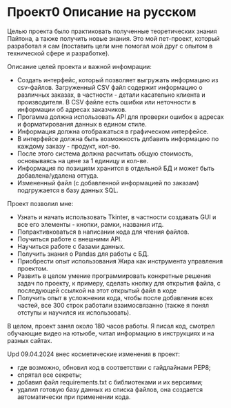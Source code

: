 # Проект0 Описание на русском

Целью проекта было практиковать полученные теоретических знания Пайтона, а также получить новые знания.
Это мой пет-проект, который разработал я сам (поставить цели мне помогал мой друг с опытом в технической сфере и разработке).

Описание целей проекта и важной инфомрации:
- Создать интерфейс, который позволяет выгружать информацию из csv-файлов. 
Загруженный CSV файл содержит информацию о различных заказах, в частности - детали касательно клиента и производителя.
В CSV файле есть ошибки или неточности в информации об адресах заказчиков.
- Прогамма должна использовать API для проверки ошибок в адресах и форматирования данных в едином стиле.
- Информация должна отображаться в графическом интерфейсе.
- В интерфейсе должна быть возможность длбавить информацию по каждому заказу - продукт, кол-во.
- После этого система должна расчитать общую стоимость, основываясь на цене за 1 единицу и кол-ве.
- Информация по позициям хранится в отдельной БД и может быть добавлена/удалена оттуда.
- Измененный файл (с добавленной информацией по заказам) подгружается в базу данных SQL.

Проект позволил мне:
- Узнать и начать использовать Tkinter, в частности создавать GUI и все его элементы - кнопки, рамки, названия итд.
- Попрактивковаться в написании кода для чтения файлов.
- Поучиться работе с внешними API.
- Научиться работе с базами данных.
- Получить знания о Pandas для работы с БД.
- Приобрести опыт использования Жира как инструмента управления проектом.
- Развить в целом умение программировать конкретные решения задач по проекту, к примеру, сделать кнопку для открытия файла, с последующей ссылкой на этот открытый файл в коде
- Получить опыт в усложнении кода, чтобы после добавления всех частей, все 300 строк работали взаимосвязанно (также я понял отступы и научился их использовать).

В целом, проект занял около 180 часов работы. Я писал код, смотрел обучающие видео на ютьюбе, читал информацию в инструкциях и на разных сайтах.

Upd 09.04.2024 внес косметические изменения в проект: 
- где возможно, обновил код в соответствии с гайдлайнами PEP8;
- спрятал все секреты;
- добавил файл requirements.txt с библиотеками и их версиями;
- удалил готовую базу данных из списка файлов, она создается автоматически при применении кода.
